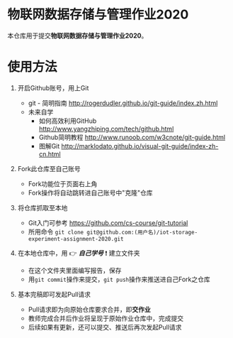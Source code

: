 # 物联网数据存储与管理作业2020

本仓库用于提交**物联网数据存储与管理作业2020**。

# 使用方法

1. 开启Github账号，用上Git

    * git - 简明指南 <http://rogerdudler.github.io/git-guide/index.zh.html>
    * 未来自学
        * 如何高效利用GitHub <http://www.yangzhiping.com/tech/github.html>
        * Github简明教程 <http://www.runoob.com/w3cnote/git-guide.html>
        * 图解Git <http://marklodato.github.io/visual-git-guide/index-zh-cn.html>

2. Fork此仓库至自己账号

    * Fork功能位于页面右上角
    * Fork操作将自动跳转进自己账号中"克隆"仓库

3. 将仓库抓取至本地

    * Git入门可参考 <https://github.com/cs-course/git-tutorial>
    * 所用命令 `git clone git@github.com:(用户名)/iot-storage-experiment-assignment-2020.git`

4. 在本地仓库中，用 :point_right: **_自己学号_** :exclamation: 建立文件夹

    * 在这个文件夹里面编写报告，保存
    * 用`git commit`操作来提交，`git push`操作来推送进自己Fork之仓库

5. 基本完稿即可发起Pull请求

    * Pull请求即为向原始仓库要求合并，即**交作业**
    * 教师完成合并后作业将呈现于原始作业仓库中，完成提交
    * 后续如果有更新，还可以提交、推送后再次发起Pull请求

